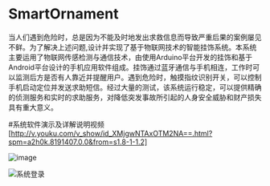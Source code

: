 # SmartOrnament
当人们遇到危险时，总是因为不能及时地发出求救信息而导致严重后果的案例屡见不鲜。为了解决上述问题,设计并实现了基于物联网技术的智能挂饰系统。本系统主要运用了物联网传感检测与通信技术，由使用Arduino平台开发的挂饰和基于Android平台设计的手机应用软件组成。挂饰通过蓝牙通信与手机相连，工作时可以监测后方是否有人靠近并提醒用户。遇到危险时，触摸指纹识别开关，可以控制手机启动定位并发送求助短信。经过大量的测试，该系统运行稳定，可以提供精确的侦测服务和实时的求助服务，对降低突发事故所引起的人身安全威胁和财产损失具有重大意义。

#系统软件演示及详解说明视频[http://v.youku.com/v_show/id_XMjgwNTAxOTM2NA==.html?spm=a2h0k.8191407.0.0&from=s1.8-1-1.2]
 
![image](http://github.com/用户名/仓库名/raw/master/存放图片的文件夹/图片.jpg)

![系统登录](http://github.com/fergus825/SmartOrnament/raw/master/image/login.gif)

